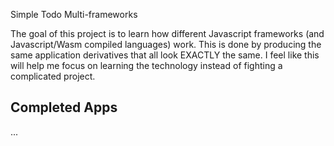 Simple Todo Multi-frameworks

The goal of this project is to learn how different Javascript frameworks (and Javascript/Wasm compiled languages) work. This is done by producing the same application derivatives that all look EXACTLY the same. I feel like this will help me focus on learning the technology instead of fighting a complicated project.

## Completed Apps

...
